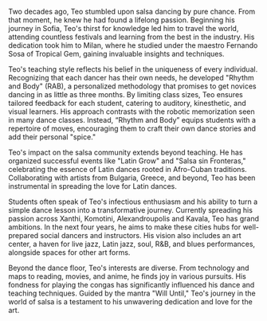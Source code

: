 Two decades ago, Teo stumbled upon salsa dancing by pure chance. From that moment, he knew he had found a lifelong passion. Beginning his journey in Sofia, Teo's thirst for knowledge led him to travel the world, attending countless festivals and learning from the best in the industry. His dedication took him to Milan, where he studied under the maestro Fernando Sosa of Tropical Gem, gaining invaluable insights and techniques.

Teo's teaching style reflects his belief in the uniqueness of every individual. Recognizing that each dancer has their own needs, he developed "Rhythm and Body" (RAB), a personalized methodology that promises to get novices dancing in as little as three months. By limiting class sizes, Teo ensures tailored feedback for each student, catering to auditory, kinesthetic, and visual learners. His approach contrasts with the robotic memorization seen in many dance classes. Instead, “Rhythm and Body” equips students with a repertoire of moves, encouraging them to craft their own dance stories and add their personal "spice."

Teo's impact on the salsa community extends beyond teaching. He has organized successful events like "Latin Grow" and "Salsa sin Fronteras," celebrating the essence of Latin dances rooted in Afro-Cuban traditions. Collaborating with artists from Bulgaria, Greece, and beyond, Teo has been instrumental in spreading the love for Latin dances.

Students often speak of Teo's infectious enthusiasm and his ability to turn a simple dance lesson into a transformative journey. Currently spreading his passion across Xanthi, Komotini, Alexandroupolis and Kavala, Teo has grand ambitions. In the next four years, he aims to make these cities hubs for well-prepared social dancers and instructors. His vision also includes an art center, a haven for live jazz, Latin jazz, soul, R&B, and blues performances, alongside spaces for other art forms.

Beyond the dance floor, Teo's interests are diverse. From technology and maps to reading, movies, and anime, he finds joy in various pursuits. His fondness for playing the congas has significantly influenced his dance and teaching techniques. Guided by the mantra "Will Until," Teo's journey in the world of salsa is a testament to his unwavering dedication and love for the art.
